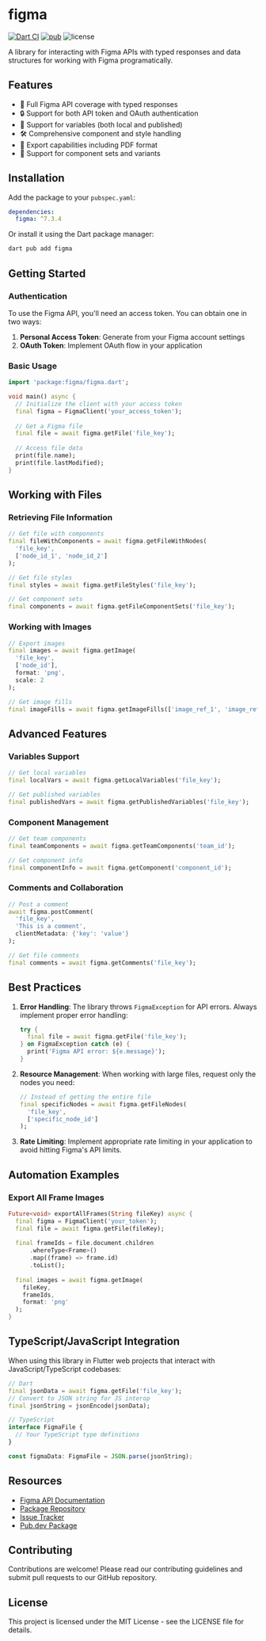 # figma

[![Dart CI](https://github.com/arnemolland/figma/actions/workflows/ci.yaml/badge.svg)](https://github.com/arnemolland/figma/actions/workflows/ci.yaml) [![pub](https://img.shields.io/pub/v/figma.svg)](https://pub.dev/packages/figma) ![license](https://img.shields.io/github/license/arnemolland/figma.svg)

A library for interacting with Figma APIs with typed responses and data structures for working with Figma programatically.

## Features

- 🚀 Full Figma API coverage with typed responses
- 🔒 Support for both API token and OAuth authentication
- 🔄 Support for variables (both local and published)
- 🛠️ Comprehensive component and style handling
- 📱 Export capabilities including PDF format
- 🧩 Support for component sets and variants

## Installation

Add the package to your `pubspec.yaml`:

```yaml
dependencies:
  figma: ^7.3.4
```

Or install it using the Dart package manager:

```bash
dart pub add figma
```

## Getting Started

### Authentication

To use the Figma API, you'll need an access token. You can obtain one in two ways:

1. **Personal Access Token**: Generate from your Figma account settings
2. **OAuth Token**: Implement OAuth flow in your application

### Basic Usage

```dart
import 'package:figma/figma.dart';

void main() async {
  // Initialize the client with your access token
  final figma = FigmaClient('your_access_token');
  
  // Get a Figma file
  final file = await figma.getFile('file_key');
  
  // Access file data
  print(file.name);
  print(file.lastModified);
}
```

## Working with Files

### Retrieving File Information

```dart
// Get file with components
final fileWithComponents = await figma.getFileWithNodes(
  'file_key',
  ['node_id_1', 'node_id_2']
);

// Get file styles
final styles = await figma.getFileStyles('file_key');

// Get component sets
final components = await figma.getFileComponentSets('file_key');
```

### Working with Images

```dart
// Export images
final images = await figma.getImage(
  'file_key',
  ['node_id'],
  format: 'png',
  scale: 2
);

// Get image fills
final imageFills = await figma.getImageFills(['image_ref_1', 'image_ref_2']);
```

## Advanced Features

### Variables Support

```dart
// Get local variables
final localVars = await figma.getLocalVariables('file_key');

// Get published variables
final publishedVars = await figma.getPublishedVariables('file_key');
```

### Component Management

```dart
// Get team components
final teamComponents = await figma.getTeamComponents('team_id');

// Get component info
final componentInfo = await figma.getComponent('component_id');
```

### Comments and Collaboration

```dart
// Post a comment
await figma.postComment(
  'file_key',
  'This is a comment',
  clientMetadata: {'key': 'value'}
);

// Get file comments
final comments = await figma.getComments('file_key');
```

## Best Practices

1. **Error Handling**: The library throws `FigmaException` for API errors. Always implement proper error handling:
   ```dart
   try {
     final file = await figma.getFile('file_key');
   } on FigmaException catch (e) {
     print('Figma API error: ${e.message}');
   }
   ```

2. **Resource Management**: When working with large files, request only the nodes you need:
   ```dart
   // Instead of getting the entire file
   final specificNodes = await figma.getFileNodes(
     'file_key',
     ['specific_node_id']
   );
   ```

3. **Rate Limiting**: Implement appropriate rate limiting in your application to avoid hitting Figma's API limits.

## Automation Examples

### Export All Frame Images

```dart
Future<void> exportAllFrames(String fileKey) async {
  final figma = FigmaClient('your_token');
  final file = await figma.getFile(fileKey);
  
  final frameIds = file.document.children
      .whereType<Frame>()
      .map((frame) => frame.id)
      .toList();
      
  final images = await figma.getImage(
    fileKey,
    frameIds,
    format: 'png'
  );
}
```

## TypeScript/JavaScript Integration

When using this library in Flutter web projects that interact with JavaScript/TypeScript codebases:

```dart
// Dart
final jsonData = await figma.getFile('file_key');
// Convert to JSON string for JS interop
final jsonString = jsonEncode(jsonData);
```

```typescript
// TypeScript
interface FigmaFile {
  // Your TypeScript type definitions
}

const figmaData: FigmaFile = JSON.parse(jsonString);
```

## Resources

- [Figma API Documentation](https://www.figma.com/developers/api)
- [Package Repository](https://github.com/arnemolland/figma)
- [Issue Tracker](https://github.com/arnemolland/figma/issues)
- [Pub.dev Package](https://pub.dev/packages/figma)

## Contributing

Contributions are welcome! Please read our contributing guidelines and submit pull requests to our GitHub repository.

## License

This project is licensed under the MIT License - see the LICENSE file for details.
